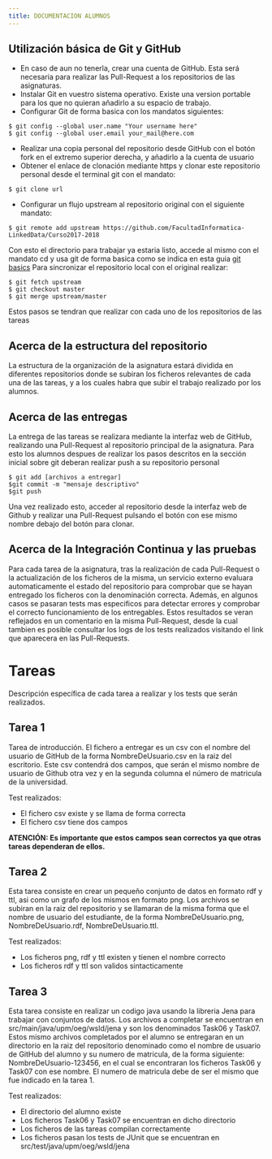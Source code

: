 ```yaml
---
title: DOCUMENTACION ALUMNOS
---
```


## Utilización básica de Git y GitHub

 * En caso de aun no tenerla, crear una cuenta de GitHub. Esta será necesaria para realizar las Pull-Request a los repositorios de las asignaturas. 
 * Instalar Git en vuestro sistema operativo. Existe una version portable para los que no quieran añadirlo a su espacio de trabajo.  
 * Configurar Git de forma basica con los mandatos siguientes:
 ```git
 $ git config --global user.name "Your username here"
 $ git config --global user.email your_mail@here.com
 ```
* Realizar una copia personal del repositorio desde GitHub con el botón fork en el extremo superior derecha, y añadirlo a la cuenta de usuario
* Obtener el enlace de clonación mediante https y clonar este repositorio personal desde el terminal git con el mandato:
```git
$ git clone url
```
* Configurar un flujo upstream al repositorio original con el siguiente mandato:
```git
$ git remote add upstream https://github.com/FacultadInformatica-LinkedData/Curso2017-2018
```
Con esto el directorio para trabajar ya estaria listo, accede al mismo con el mandato cd y usa git de forma basica como se indica en esta guia [git basics](https://git-scm.com/book/en/v2/Getting-Started-Git-Basics)
Para sincronizar el repositorio local con el original realizar:
```git
$ git fetch upstream
$ git checkout master
$ git merge upstream/master
```
Estos pasos se tendran que realizar con cada uno de los repositorios de las tareas

## Acerca de la estructura del repositorio

La estructura de la organización de la asignatura estará dividida en diferentes repositorios donde se subiran los ficheros relevantes de cada una de las tareas, y a los cuales habra que subir el trabajo realizado por los alumnos.

## Acerca de las entregas

La entrega de las tareas se realizara mediante la interfaz web de GitHub, realizando una Pull-Request al repositorio principal de la asignatura. Para esto los alumnos despues de realizar los pasos descritos en la sección inicial sobre git deberan realizar push a su repositorio personal
```
$ git add [archivos a entregar]
$git commit -m "mensaje descriptivo"
$git push
```
Una vez realizado esto, acceder al repositorio desde la interfaz web de Github y realizar una Pull-Request pulsando el botón con ese mismo nombre debajo del botón para clonar.

## Acerca de la Integración Continua y las pruebas

Para cada tarea de la asignatura, tras la realización de cada Pull-Request o la actualización de los ficheros de la misma, un servicio externo evaluara automaticamente el estado del repositorio para comprobar que se hayan entregado los ficheros con la denominación correcta. Además, en algunos casos se pasaran tests mas especificos para detectar errores y comprobar el correcto funcionamiento de los entregables. Estos resultados se veran reflejados en un comentario en la misma Pull-Request, desde la cual tambien es posible consultar los logs de los tests realizados visitando el link que aparecera en las Pull-Requests.

# Tareas
Descripción específica de cada tarea a realizar y los tests que serán realizados.

## Tarea 1
Tarea de introducción. El fichero a entregar es un csv con el nombre del usuario de GitHub de la forma NombreDeUsuario.csv en la raiz del escritorio. Este csv contendrá dos campos, que serán el mismo nombre de usuario de Github otra vez y en la segunda columna el número de matricula de la universidad.

Test realizados:
* El fichero csv existe y se llama de forma correcta
* El fichero csv tiene dos campos

**ATENCIÓN: Es importante que estos campos sean correctos ya que otras tareas dependeran de ellos.**

## Tarea 2

Esta tarea consiste en crear un pequeño conjunto de datos en formato rdf y ttl, asi como un grafo de los mismos en formato png. Los archivos se subiran en la raiz del repositorio y se llamaran de la misma forma que el nombre de usuario del estudiante, de la forma NombreDeUsuario.png, NombreDeUsuario.rdf, NombreDeUsuario.ttl.

Test realizados:
* Los ficheros png, rdf y ttl existen y tienen el nombre correcto
* Los ficheros rdf y ttl son validos sintacticamente

## Tarea 3

Esta tarea consiste en realizar un codigo java usando la libreria Jena para trabajar con conjuntos de datos. Los archivos a completar se encuentran en src/main/java/upm/oeg/wsld/jena y son los denominados Task06 y Task07. Estos mismo archivos completados por el alumno se entregaran en un directorio en la raiz del repositorio denominado como el nombre de usuario de GitHub del alumno y su numero de matricula, de la forma siguiente: NombreDeUsuario-123456, en el cual se encontraran los ficheros Task06 y Task07 con ese nombre. El numero de matricula debe de ser el mismo que fue indicado en la tarea 1.

Test realizados:
* El directorio del alumno existe
* Los ficheros Task06 y Task07 se encuentran en dicho directorio
* Los ficheros de las tareas compilan correctamente
* Los ficheros pasan los tests de JUnit que se encuentran en src/test/java/upm/oeg/wsld/jena
